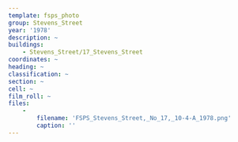 ```yaml
---
template: fsps_photo
group: Stevens_Street
year: '1978'
description: ~
buildings:
    - Stevens_Street/17_Stevens_Street
coordinates: ~
heading: ~
classification: ~
section: ~
cell: ~
film_roll: ~
files:
    -
        filename: 'FSPS_Stevens_Street,_No_17,_10-4-A_1978.png'
        caption: ''
---
```

